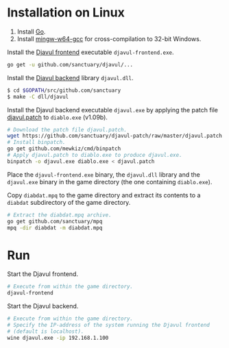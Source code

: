 # Installation on Linux

1. Install [Go](https://golang.org/doc/install).
2. Install [mingw-w64-gcc](https://aur.archlinux.org/packages/mingw-w64-gcc/) for cross-compilation to 32-bit Windows.

Install the [Djavul frontend](https://github.com/sanctuary/djavul/tree/master/cmd/djavul-frontend) executable `djavul-frontend.exe`.

```bash
go get -u github.com/sanctuary/djavul/...
```

Install the [Djavul backend](https://github.com/sanctuary/djavul/tree/master/dll/djavul) library `djavul.dll`.

```bash
$ cd $GOPATH/src/github.com/sanctuary
$ make -C dll/djavul
```

Install the Djavul backend executable `djavul.exe` by applying the patch file [djavul.patch](https://github.com/sanctuary/djavul-patch) to `diablo.exe` (v1.09b).

```bash
# Download the patch file djavul.patch.
wget https://github.com/sanctuary/djavul-patch/raw/master/djavul.patch
# Install binpatch.
go get github.com/mewkiz/cmd/binpatch
# Apply djavul.patch to diablo.exe to produce djavul.exe.
binpatch -o djavul.exe diablo.exe < djavul.patch
```

Place the `djavul-frontend.exe` binary, the `djavul.dll` library and the `djavul.exe` binary in the game directory (the one containing `diablo.exe`).

Copy `diabdat.mpq` to the game directory and extract its contents to a `diabdat` subdirectory of the game directory.

```bash
# Extract the diabdat.mpq archive.
go get github.com/sanctuary/mpq
mpq -dir diabdat -m diabdat.mpq
```

# Run

Start the Djavul frontend.

```bash
# Execute from within the game directory.
djavul-frontend
```

Start the Djavul backend.

```bash
# Execute from within the game directory.
# Specify the IP-address of the system running the Djavul frontend
# (default is localhost).
wine djavul.exe -ip 192.168.1.100
```

